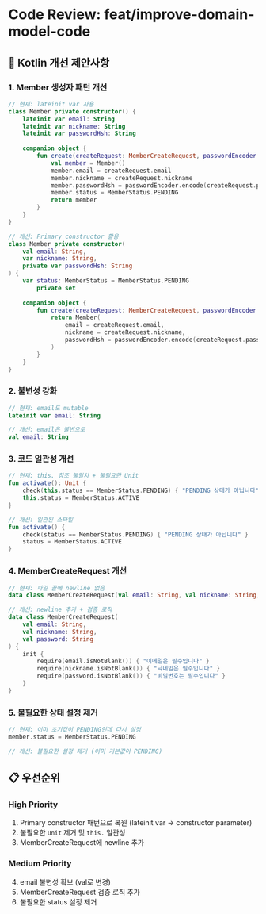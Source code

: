 # Code Review: feat/improve-domain-model-code

## 🚀 Kotlin 개선 제안사항

### 1. Member 생성자 패턴 개선
```kotlin
// 현재: lateinit var 사용
class Member private constructor() {
    lateinit var email: String
    lateinit var nickname: String
    lateinit var passwordHsh: String
    
    companion object {
        fun create(createRequest: MemberCreateRequest, passwordEncoder: PasswordEncoder): Member {
            val member = Member()
            member.email = createRequest.email
            member.nickname = createRequest.nickname
            member.passwordHsh = passwordEncoder.encode(createRequest.password)
            member.status = MemberStatus.PENDING
            return member
        }
    }
}

// 개선: Primary constructor 활용
class Member private constructor(
    val email: String,
    var nickname: String,
    private var passwordHsh: String
) {
    var status: MemberStatus = MemberStatus.PENDING
        private set
        
    companion object {
        fun create(createRequest: MemberCreateRequest, passwordEncoder: PasswordEncoder): Member {
            return Member(
                email = createRequest.email,
                nickname = createRequest.nickname, 
                passwordHsh = passwordEncoder.encode(createRequest.password)
            )
        }
    }
}
```

### 2. 불변성 강화
```kotlin
// 현재: email도 mutable
lateinit var email: String

// 개선: email은 불변으로
val email: String
```

### 3. 코드 일관성 개선
```kotlin
// 현재: this. 참조 불일치 + 불필요한 Unit
fun activate(): Unit {
    check(this.status == MemberStatus.PENDING) { "PENDING 상태가 아닙니다" }
    this.status = MemberStatus.ACTIVE
}

// 개선: 일관된 스타일
fun activate() {
    check(status == MemberStatus.PENDING) { "PENDING 상태가 아닙니다" }
    status = MemberStatus.ACTIVE
}
```

### 4. MemberCreateRequest 개선
```kotlin
// 현재: 파일 끝에 newline 없음
data class MemberCreateRequest(val email: String, val nickname: String, val password: String)

// 개선: newline 추가 + 검증 로직
data class MemberCreateRequest(
    val email: String,
    val nickname: String,
    val password: String
) {
    init {
        require(email.isNotBlank()) { "이메일은 필수입니다" }
        require(nickname.isNotBlank()) { "닉네임은 필수입니다" }
        require(password.isNotBlank()) { "비밀번호는 필수입니다" }
    }
}
```

### 5. 불필요한 상태 설정 제거
```kotlin
// 현재: 이미 초기값이 PENDING인데 다시 설정
member.status = MemberStatus.PENDING

// 개선: 불필요한 설정 제거 (이미 기본값이 PENDING)
```

## 📋 우선순위

### High Priority
1. Primary constructor 패턴으로 복원 (lateinit var → constructor parameter)
2. 불필요한 `Unit` 제거 및 `this.` 일관성
3. MemberCreateRequest에 newline 추가

### Medium Priority
4. email 불변성 확보 (val로 변경)
5. MemberCreateRequest 검증 로직 추가
6. 불필요한 status 설정 제거